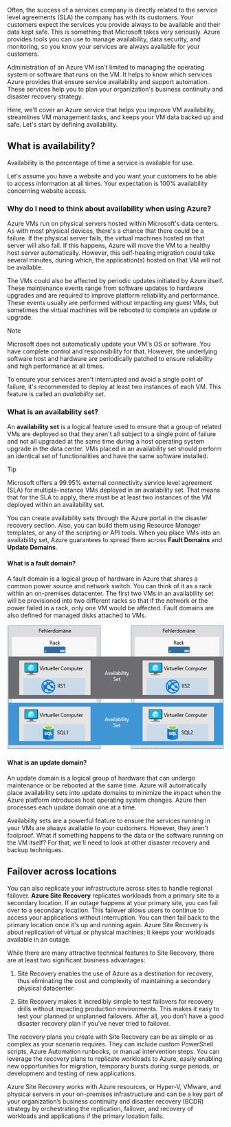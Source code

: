 Often, the success of a services company is directly related to the service level agreements (SLA) the company has with its customers. Your customers expect the services you provide always to be available and their data kept safe. This is something that Microsoft takes very seriously. Azure provides tools you can use to manage availability, data security, and monitoring, so you know your services are always available for your customers.

Administration of an Azure VM isn't limited to managing the operating system or software that runs on the VM. It helps to know which services Azure provides that ensure service availability and support automation. These services help you to plan your organization's business continuity and disaster recovery strategy.

Here, we'll cover an Azure service that helps you improve VM availability, streamlines VM management tasks, and keeps your VM data backed up and safe. Let's start by defining availability.

## What is availability?

Availability is the percentage of time a service is available for use.

Let's assume you have a website and you want your customers to be able to access information at all times. Your expectation is 100% availability concerning website access.

### Why do I need to think about availability when using Azure?

Azure VMs run on physical servers hosted within Microsoft's data centers. As with most physical devices, there's a chance that there could be a failure. If the physical server fails, the virtual machines hosted on that server will also fail. If this happens, Azure will move the VM to a healthy host server automatically. However, this self-healing migration could take several minutes, during which, the application(s) hosted on that VM will not be available.

The VMs could also be affected by periodic updates initiated by Azure itself. These maintenance events range from software updates to hardware upgrades and are required to improve platform reliability and performance. These events usually are performed without impacting any guest VMs, but sometimes the virtual machines will be rebooted to complete an update or upgrade.

> [!NOTE]
> Microsoft does not automatically update your VM's OS or software. You have complete control and responsibility for that. However, the underlying software host and hardware are periodically patched to ensure reliability and high performance at all times.

To ensure your services aren't interrupted and avoid a single point of failure, it's recommended to deploy at least two instances of each VM. This feature is called an _availability set_.

### What is an availability set?

An **availability set** is a logical feature used to ensure that a group of related VMs are deployed so that they aren't all subject to a single point of failure and not all upgraded at the same time during a host operating system upgrade in the data center. VMs placed in an availability set should perform an identical set of functionalities and have the same software installed.

> [!TIP]
> Microsoft offers a 99.95% external connectivity service level agreement (SLA) for multiple-instance VMs deployed in an availability set. That means that for the SLA to apply, there must be at least two instances of the VM deployed within an availability set. 

You can create availability sets through the Azure portal in the disaster recovery section. Also, you can build them using Resource Manager templates, or any of the scripting or API tools. When you place VMs into an availability set, Azure guarantees to spread them across **Fault Domains** and **Update Domains**.

#### What is a fault domain?

A fault domain is a logical group of hardware in Azure that shares a common power source and network switch. You can think of it as a rack within an on-premises datacenter. The first two VMs in an availability set will be provisioned into two different racks so that if the network or the power failed in a rack, only one VM would be affected. Fault domains are also defined for managed disks attached to VMs.

![Fault domains](../media/5-fault-domains.png)

#### What is an update domain?

An update domain is a logical group of hardware that can undergo maintenance or be rebooted at the same time. Azure will automatically place availability sets into update domains to minimize the impact when the Azure platform introduces host operating system changes. Azure then processes each update domain one at a time.

Availability sets are a powerful feature to ensure the services running in your VMs are always available to your customers. However, they aren't foolproof. What if something happens to the data or the software running on the VM itself? For that, we'll need to look at other disaster recovery and backup techniques.

## Failover across locations

You can also replicate your infrastructure across sites to handle regional failover. **Azure Site Recovery**  replicates workloads from a primary site to a secondary location. If an outage happens at your primary site, you can fail over to a secondary location. This failover allows users to continue to access your applications without interruption. You can then fail back to the primary location once it's up and running again. Azure Site Recovery is about replication of virtual or physical machines; it keeps your workloads available in an outage.

While there are many attractive technical features to Site Recovery, there are at least two significant business advantages:

1. Site Recovery enables the use of Azure as a destination for recovery, thus eliminating the cost and complexity of maintaining a secondary physical datacenter.

2. Site Recovery makes it incredibly simple to test failovers for recovery drills without impacting production environments. This makes it easy to test your planned or unplanned failovers. After all, you don’t have a good disaster recovery plan if you’ve never tried to failover.

The recovery plans you create with Site Recovery can be as simple or as complex as your scenario requires. They can include custom PowerShell scripts, Azure Automation runbooks, or manual intervention steps. You can leverage the recovery plans to replicate workloads to Azure, easily enabling new opportunities for migration, temporary bursts during surge periods, or development and testing of new applications.

Azure Site Recovery works with Azure resources, or Hyper-V, VMware, and physical servers in your on-premises infrastructure and can be a key part of your organization’s business continuity and disaster recovery (BCDR) strategy by orchestrating the replication, failover, and recovery of workloads and applications if the primary location fails.
